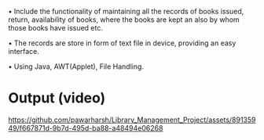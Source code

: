 • Include the functionality of maintaining all the records of books issued, return, availability of books, where the books are kept an also by 
  whom those books have issued etc.
  
• The records are store in form of text file in device, providing an easy interface. 

• Using Java, AWT(Applet), File Handling. 

# Output (video)

https://github.com/pawarharsh/Library_Management_Project/assets/89135949/f667871d-9b7d-495d-ba88-a48494e06268

